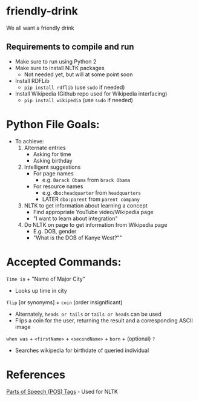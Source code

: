 # friendly-drink
We all want a friendly drink

## Requirements to compile and run
- Make sure to run using Python 2
- Make sure to install NLTK packages
    - Not needed yet, but will at some point soon
- Install RDFLib
    - `pip install rdflib` (use `sudo` if needed)
- Install Wikipedia (Github repo used for Wikipedia interfacing)
    - `pip install wikipedia` (use `sudo` if needed)

# Python File Goals:
* To achieve:
    1. Alternate entries
        * Asking for time
        * Asking birthday
    1. Intelligent suggestions
        * For page names
            * e.g. `Barack Obama` from `brack Obama`
        * For resource names
            * e.g. `dbo:headquarter` from `headquarters`
            * LATER `dbo:parent` from `parent company`
    1. NLTK to get information about learning a concept
        * Find appropriate YouTube video/Wikipedia page
        * "I want to learn about integration"
    2. Do NLTK on page to get information from Wikipedia page
        * E.g. DOB, gender
        * "What is the DOB of Kanye West?""

# Accepted Commands:
`Time in` + "Name of Major City"
* Looks up time in city

`flip` [or synonyms] + `coin` (order insignificant)
* Alternately, `heads or tails` or `tails or heads` can be used
* Flips a coin for the user, returning the result and a corresponding ASCII image

`when was` + `<firstName>` + `<secondName>` + `born` + (optional) `?`
* Searches wikipedia for birthdate of queried individual


# References
[Parts of Speech (POS) Tags](https://www.ling.upenn.edu/courses/Fall_2003/ling001/penn_treebank_pos.html) - Used for NLTK
